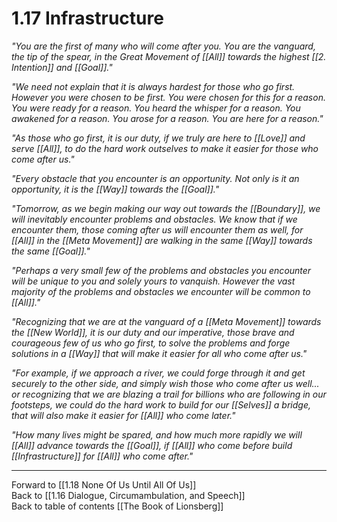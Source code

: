 # 1.17 Infrastructure
_"You are the first of many who will come after you. You are the vanguard, the tip of the spear, in the Great Movement of [[All]] towards the highest [[2. Intention]] and [[Goal]]."_

_"We need not explain that it is always hardest for those who go first. However you were chosen to be first. You were chosen for this for a reason. You were ready for a reason. You heard the whisper for a reason. You awakened for a reason. You arose for a reason. You are here for a reason."_

_"As those who go first, it is our duty, if we truly are here to [[Love]] and serve [[All]], to do the hard work outselves to make it easier for those who come after us."_

_"Every obstacle that you encounter is an opportunity. Not only is it an opportunity, it is the [[Way]] towards the [[Goal]]."_

_"Tomorrow, as we begin making our way out towards the [[Boundary]], we will inevitably encounter problems and obstacles. We know that if we encounter them, those coming after us will encounter them as well, for [[All]] in the [[Meta Movement]] are walking in the same [[Way]] towards the same [[Goal]]."_

_"Perhaps a very small few of the problems and obstacles you encounter will be unique to you and solely yours to vanquish. However the vast majority of the problems and obstacles we encounter will be common to [[All]]."_

_"Recognizing that we are at the vanguard of a [[Meta Movement]] towards the [[New World]], it is our duty and our imperative, those brave and courageous few of us who go first, to solve the problems and forge solutions in a [[Way]] that will make it easier for all who come after us."_

_"For example, if we approach a river, we could forge through it and get securely to the other side, and simply wish those who come after us well... or recognizing that we are blazing a trail for billions who are following in our footsteps, we could do the hard work to build for our [[Selves]] a bridge, that will also make it easier for [[All]] who come later."_

_"How many lives might be spared, and how much more rapidly we will [[All]] advance towards the [[Goal]], if [[All]] who come before build [[Infrastructure]] for [[All]] who come after."_

___

Forward to [[1.18 None Of Us Until All Of Us]]  
Back to [[1.16 Dialogue, Circumambulation, and Speech]]  
Back to table of contents [[The Book of Lionsberg]]  




